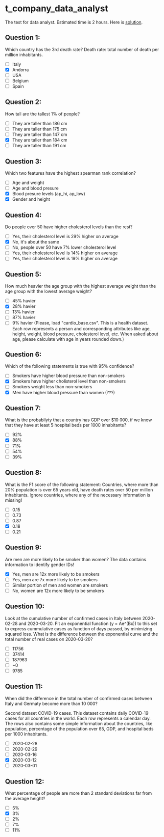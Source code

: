 # t_company_data_analyst
The test for data analyst. Estimated time is 2 hours.
Here is [solution](https://github.com/voleka-ocrv/turing_data_analyst/blob/main/turing_test.ipynb).

## Question 1: 
Which country has the 3rd death rate? Death rate: total number of death per million inhabitants.
- [ ] Italy
- [x] Andorra
- [ ] USA
- [ ] Belgium
- [ ] Spain

## Question 2: 
How tall are the tallest 1% of people?
- [ ] They are taller than 186 cm
- [ ] They are taller than 175 cm
- [ ] They are taller than 147 cm
- [x] They are taller than 184 cm
- [ ] They are taller than 191 cm

## Question 3: 
Which two features have the highest spearman rank correlation?
- [ ] Age and weight
- [ ] Age and blood presure
- [x] Blood presure levels (ap_hi, ap_low)
- [x] Gender and height

## Question 4: 
Do people over 50 have higher cholesterol levels than the rest?
- [ ] Yes, their cholesterol level is 29% higher on average
- [x] No, it's about the same
- [ ] No, people over 50 have 7% lower cholesterol level
- [ ] Yes, their cholesterol level is 14% higher on average
- [ ] Yes, their cholesterol level is 19% higher on average

## Question 5: 
How much heavier the age group with the highest average weight than the age group with the lowest average weight?
- [ ] 45% havier
- [x] 28% havier
- [ ] 13% havier
- [ ] 87% havier
- [ ] 9% havier
(Please, load "cardio_base.csv". This is a health dataset. Each row represents a person and corresponding attributes like age, height, weight, blood pressure, cholesterol level, etc. When asked about age, please calculate with age in years rounded down.)

## Question 6: 
Which of the following statements is true with 95% confidence?
- [ ] Smokers have higher blood pressure than non-smokers
- [x] Smokers have higher cholisterol level than non-smokers
- [ ] Smokers weight less than non-smokers
- [x] Men have higher blood pressure than women (???)

## Question 7: 
What is the probabilyty that a country has GDP over $10 000, if we know that they have at least 5 hospital beds per 1000 inhabitants?
- [ ] 92%
- [x] 88%
- [ ] 71%
- [ ] 54%
- [ ] 39%

## Question 8: 
What is the F1 score of the following statement: 
Countries, where more than 20% population is over 65 years old, have death rates over 50 per million inhabitants. Ignore countries, where any of the necessary information is missing!
- [ ] 0.15
- [ ] 0.73
- [ ] 0.87
- [x] 0.18
- [ ] 0.21

## Question 9: 
Are men are more likely to be smoker than women? The data contains information to identify gender IDs!
- [x] Yes, men are 12x more likely to be smokers
- [ ] Yes, men are 7x more likely to be smokers
- [ ] Similar portion of men and women are smokers
- [ ] No, women are 12x more likely to be smokers

## Question 10: 
Look at the cumulative number of confirmed cases in Italy between 2020-02-28 and 2020-03-20. Fit an exponential function (y = Ae^(Bx)) to this set to express cummulative cases as function of days passed, by minimizing squared loss. What is the difference between the exponential curve and the total number of real cases on 2020-03-20?
- [ ] 11756
- [ ] 37414
- [ ] 187963
- [ ] ~0
- [ ] 9785

## Question 11: 
When did the difference in the total number of confirmed cases between Italy and Germaty become more than 10 000?

Second dataset COVID-19 cases. This dataset contains daily COVID-19 cases for all countries in the world. Each row represents a calendar day. The rows also contains some simple information about the countries, like population, percentage of the population over 65, GDP, and hospital beds per 1000 inhabitants. 
- [ ] 2020-02-28
- [ ] 2020-02-29
- [ ] 2020-03-16
- [x] 2020-03-12
- [ ] 2020-03-01

## Question 12: 
What percentage of people are more than 2 standard deviations far from the average height?
- [ ] 5%
- [x] 3%
- [ ] 2%
- [ ] 7%
- [ ] 11%
